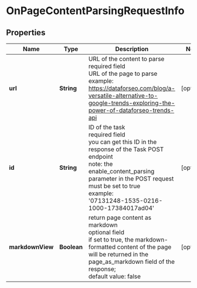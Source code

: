 # OnPageContentParsingRequestInfo


## Properties

| Name | Type | Description | Notes |
|------------ | ------------- | ------------- | -------------|
**url** | **String** | URL of the content to parse<br>required field<br>URL of the page to parse<br>example:<br>https://dataforseo.com/blog/a-versatile-alternative-to-google-trends-exploring-the-power-of-dataforseo-trends-api |[optional]|
**id** | **String** | ID of the task<br>required field<br>you can get this ID in the response of the Task POST endpoint<br>note: the enable_content_parsing parameter in the POST request must be set to true<br>example:<br>'07131248-1535-0216-1000-17384017ad04' |[optional]|
**markdownView** | **Boolean** | return page content as markdown<br>optional field<br>if set to true, the markdown-formatted content of the page will be returned in the page_as_markdown field of the response;<br>default value: false |[optional]|